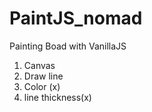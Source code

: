 # PaintJS_nomad
Painting Boad with VanillaJS

1. Canvas
2. Draw line
3. Color (x)
4. line thickness(x)
